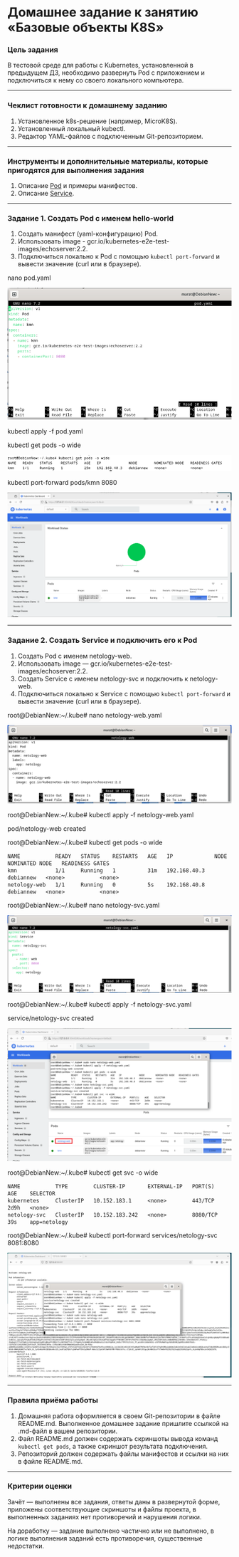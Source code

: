 # Домашнее задание к занятию «Базовые объекты K8S»

### Цель задания

В тестовой среде для работы с Kubernetes, установленной в предыдущем ДЗ, необходимо развернуть Pod с приложением и подключиться к нему со своего локального компьютера. 

------

### Чеклист готовности к домашнему заданию

1. Установленное k8s-решение (например, MicroK8S).
2. Установленный локальный kubectl.
3. Редактор YAML-файлов с подключенным Git-репозиторием.

------

### Инструменты и дополнительные материалы, которые пригодятся для выполнения задания

1. Описание [Pod](https://kubernetes.io/docs/concepts/workloads/pods/) и примеры манифестов.
2. Описание [Service](https://kubernetes.io/docs/concepts/services-networking/service/).

------

### Задание 1. Создать Pod с именем hello-world

1. Создать манифест (yaml-конфигурацию) Pod.
2. Использовать image - gcr.io/kubernetes-e2e-test-images/echoserver:2.2.
3. Подключиться локально к Pod с помощью `kubectl port-forward` и вывести значение (curl или в браузере).

nano pod.yaml

![alt text](https://github.com/MaratKN/kuber-homeworks-02/blob/main/1.png)

kubectl apply -f pod.yaml

kubectl get pods -o wide

![alt text](https://github.com/MaratKN/kuber-homeworks-02/blob/main/2.png)

kubectl port-forward pods/kmn 8080

![alt text](https://github.com/MaratKN/kuber-homeworks-02/blob/main/3_v2.png)

------

### Задание 2. Создать Service и подключить его к Pod

1. Создать Pod с именем netology-web.
2. Использовать image — gcr.io/kubernetes-e2e-test-images/echoserver:2.2.
3. Создать Service с именем netology-svc и подключить к netology-web.
4. Подключиться локально к Service с помощью `kubectl port-forward` и вывести значение (curl или в браузере).

root@DebianNew:~/.kube# nano netology-web.yaml

![alt text](https://github.com/MaratKN/kuber-homeworks-02/blob/main/4.png)


root@DebianNew:~/.kube# kubectl apply -f netology-web.yaml

pod/netology-web created

root@DebianNew:~/.kube# kubectl get pods -o wide
```
NAME           READY   STATUS    RESTARTS   AGE   IP             NODE        NOMINATED NODE   READINESS GATES
kmn            1/1     Running   1          31m   192.168.40.3   debiannew   <none>           <none>
netology-web   1/1     Running   0          5s    192.168.40.8   debiannew   <none>           <none>
```

root@DebianNew:~/.kube# nano netology-svc.yaml

![alt text](https://github.com/MaratKN/kuber-homeworks-02/blob/main/5.png)

root@DebianNew:~/.kube# kubectl apply -f netology-svc.yaml 

service/netology-svc created

![alt text](https://github.com/MaratKN/kuber-homeworks-02/blob/main/6.png)

root@DebianNew:~/.kube# kubectl get svc -o wide
```
NAME           TYPE        CLUSTER-IP       EXTERNAL-IP   PORT(S)    AGE    SELECTOR
kubernetes     ClusterIP   10.152.183.1     <none>        443/TCP    2d9h   <none>
netology-svc   ClusterIP   10.152.183.242   <none>        8080/TCP   39s    app=netology
```

root@DebianNew:~/.kube# kubectl port-forward services/netology-svc 8081:8080

![alt text](https://github.com/MaratKN/kuber-homeworks-02/blob/main/7.png)



------

### Правила приёма работы

1. Домашняя работа оформляется в своем Git-репозитории в файле README.md. Выполненное домашнее задание пришлите ссылкой на .md-файл в вашем репозитории.
2. Файл README.md должен содержать скриншоты вывода команд `kubectl get pods`, а также скриншот результата подключения.
3. Репозиторий должен содержать файлы манифестов и ссылки на них в файле README.md.

------

### Критерии оценки
Зачёт — выполнены все задания, ответы даны в развернутой форме, приложены соответствующие скриншоты и файлы проекта, в выполненных заданиях нет противоречий и нарушения логики.

На доработку — задание выполнено частично или не выполнено, в логике выполнения заданий есть противоречия, существенные недостатки.
